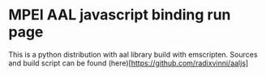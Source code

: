 MPEI AAL javascript binding run page
=================

This is a python distribution with aal library build with emscripten. Sources and build script can be found (here)[https://github.com/radixvinni/aaljs]
